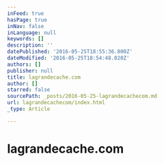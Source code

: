 ```yaml
---
inFeed: true
hasPage: true
inNav: false
inLanguage: null
keywords: []
description: ''
datePublished: '2016-05-25T18:55:36.800Z'
dateModified: '2016-05-25T18:54:48.020Z'
authors: []
publisher: null
title: lagrandecache.com
author: []
starred: false
sourcePath: _posts/2016-05-25-lagrandecachecom.md
url: lagrandecachecom/index.html
_type: Article

---
```

# lagrandecache.com